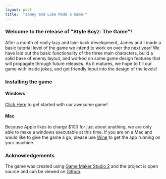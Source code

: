 ```yaml
---
layout: post
title:  "Jamey and Luke Made a Game!"
---
```

### Welcome to the release of "Style Boyz: The Game"!

After a month of really lazy and laid-back development, Jamey and I made
a basic tutorial level of the game we intend to work on over the next year!
We have laid out the basic functionality of the three main characters, build
a solid base of enemy layout, and worked on some game design features that will
propagate through future releases. As it matures, we hope to fill our game with
inside jokes, and get friendly input into the design of the levels!

### Installing the game
#### Windows
[Click Here](https://github.com/Jameywags/style_boyz_the_game/releases/download/0.0.1/Style.Boyz.The.Game.exe) 
to get started with our awesome game!
#### Mac
Because Apple likes to charge $100 for just about anything, we are only able to make a windows executable at
this time. If you are on a Mac and would like to give the game a go, please use
[Wine](https://www.howtogeek.com/263211/how-to-run-windows-programs-on-a-mac-with-wine/) to get the app running
on your machine.

### Acknowledgements
The game was created using [Game Maker Studio 2](https://docs2.yoyogames.com/) and 
the project is open source and can be viewed on 
[Github](https://github.com/Jameywags/style_boyz_the_game).

